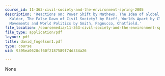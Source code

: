 ```yaml
---
course_id: 11-363-civil-society-and-the-environment-spring-2005
description: 'Reactions on: Power Shift by Mathews, The Idea of Global Society by
  Kaldor, The False Dawn of Civil Society? by Rieff, Worlds Apart by Clark, and Social
  Movements and World Politics by Smith, Pagnucco, Chatfield.'
file_location: /coursemedia/11-363-civil-society-and-the-environment-spring-2005/9395ea0620cf60f2187589f74d334a26_david_fogelson1.pdf
file_type: application/pdf
layout: pdf
title: david_fogelson1.pdf
type: course
uid: 9395ea0620cf60f2187589f74d334a26

---
```

None